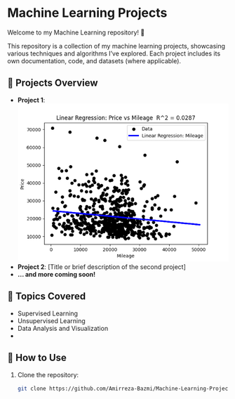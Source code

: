 # Machine Learning Projects

Welcome to my Machine Learning repository! 🚀

This repository is a collection of my machine learning projects, showcasing various techniques and algorithms I’ve explored. Each project includes its own documentation, code, and datasets (where applicable).

## 📂 Projects Overview

- **Project 1**: ![Regression Project](https://github.com/Amirreza-Bazmi/Machine-Learning-Projects/blob/main/Regression/1-Linear%20Regression%20with%20phi%20function%20(mileage).png)
- **Project 2**: [Title or brief description of the second project]  
- **... and more coming soon!**

## 📖 Topics Covered

- Supervised Learning
- Unsupervised Learning
- Data Analysis and Visualization
- 
## 🚀 How to Use

1. Clone the repository:
   ```bash
   git clone https://github.com/Amirreza-Bazmi/Machine-Learning-Projects.git
